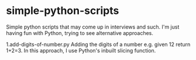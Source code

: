 # simple-python-scripts
Simple python scripts that may come up in interviews and such. I'm just having fun with Python, trying to see alternative approaches.

1.add-digits-of-number.py
Adding the digits of a number e.g. given 12 return 1+2=3. In this approach, I use Python's inbuilt slicing function.
